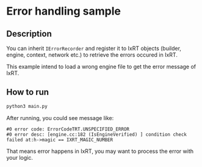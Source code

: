 # Error handling sample

## Description

You can inherit `IErrorRecorder` and register it to IxRT objects (builder, engine, context, network etc.) to retrieve the errors occured in IxRT.

This example intend to load a wrong engine file to get the error message of IxRT.


## How to run
```bash
python3 main.py
```

After running, you could see message like:
```
#0 error code: ErrorCodeTRT.UNSPECIFIED_ERROR
#0 error desc: [engine.cc:182 (IsEngineVerified) ] condition check failed at:h->magic == IXRT_MAGIC_NUMBER
```

That means error happens in IxRT, you may want to process the error with your logic.
